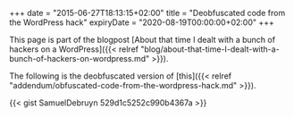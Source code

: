 +++
date = "2015-06-27T18:13:15+02:00"
title = "Deobfuscated code from the WordPress hack"
expiryDate = "2020-08-19T00:00:00+02:00"
+++

This page is part of the blogpost [About that time I dealt with a bunch of hackers on a WordPress]({{< relref "blog/about-that-time-I-dealt-with-a-bunch-of-hackers-on-wordpress.md" >}}).

The following is the deobfuscated version of [this]({{< relref "addendum/obfuscated-code-from-the-wordpress-hack.md" >}}).

{{< gist SamuelDebruyn 529d1c5252c990b4367a >}}